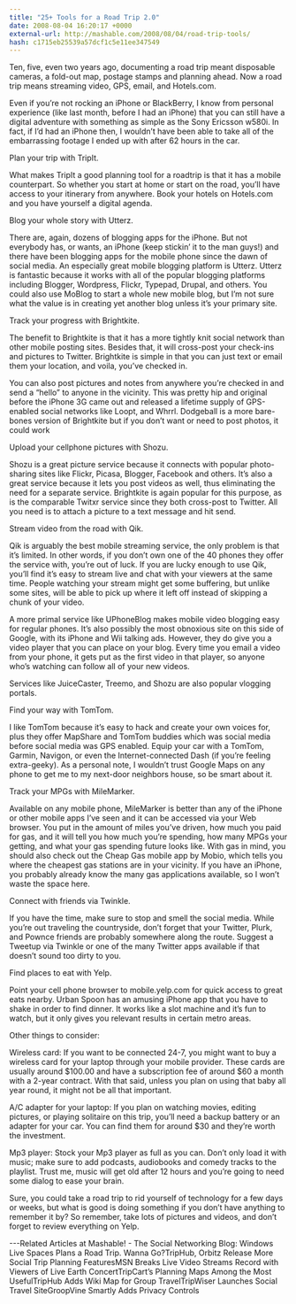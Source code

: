 ```yaml
---
title: "25+ Tools for a Road Trip 2.0"
date: 2008-08-04 16:20:17 +0000
external-url: http://mashable.com/2008/08/04/road-trip-tools/
hash: c1715eb25539a57dcf1c5e11ee347549
---
```


Ten, five, even two years ago, documenting a road trip meant disposable cameras, a fold-out map, postage stamps and planning ahead. Now a road trip means streaming video, GPS, email, and Hotels.com.

Even if you’re not rocking an iPhone or BlackBerry, I know from personal experience (like last month, before I had an iPhone) that you can still have a digital adventure with something as simple as the Sony Ericsson w580i. In fact, if I’d had an iPhone then, I wouldn’t have been able to take all of the embarrassing footage I ended up with after 62 hours in the car.

Plan your trip with TripIt.

What makes TripIt a good planning tool for a roadtrip is that it has a mobile counterpart. So whether you start at home or start on the road, you’ll have access to your itinerary from anywhere. Book your hotels on Hotels.com and you have yourself a digital agenda.

Blog your whole story with Utterz.

There are, again, dozens of blogging apps for the iPhone. But not everybody has, or wants, an iPhone (keep stickin’ it to the man guys!) and there have been blogging apps for the mobile phone since the dawn of social media. An especially great mobile blogging platform is Utterz. Utterz is fantastic because it works with all of the popular blogging platforms including Blogger, Wordpress, Flickr, Typepad, Drupal, and others. You could also use MoBlog to start a whole new mobile blog, but I’m not sure what the value is in creating yet another blog unless it’s your primary site.


Track your progress with Brightkite.

The benefit to Brightkite is that it has a more tightly knit social network than other mobile posting sites. Besides that, it will cross-post your check-ins and pictures to Twitter. Brightkite is simple in that you can just text or email them your location, and voila, you’ve checked in. 

You can also post pictures and notes from anywhere you’re checked in and send a “hello” to anyone in the vicinity. This was pretty hip and original before the iPhone 3G came out and released a lifetime supply of GPS-enabled social networks like Loopt, and Whrrl. Dodgeball is a more bare-bones version of Brightkite but if you don’t want or need to post photos, it could work

Upload your cellphone pictures with Shozu.

Shozu is a great picture service because it connects with popular photo-sharing sites like Flickr, Picasa, Blogger, Facebook and others. It’s also a great service because it lets you post videos as well, thus eliminating the need for a separate service. Brightkite is again popular for this purpose, as is the comparable Twitxr service since they both cross-post to Twitter. All you need is to attach a picture to a text message and hit send.

Stream video from the road with Qik.

Qik is arguably the best mobile streaming service, the only problem is that it’s limited. In other words, if you don’t own one of the 40 phones they offer the service with, you’re out of luck. If you are lucky enough to use Qik, you’ll find it’s easy to stream live and chat with your viewers at the same time. People watching your stream might get some buffering, but unlike some sites, will be able to pick up where it left off instead of skipping a chunk of your video.

A more primal service like UPhoneBlog makes mobile video blogging easy for regular phones. It’s also possibly the most obnoxious site on this side of Google, with its iPhone and Wii talking ads. However, they do give you a video player that you can place on your blog. Every time you email a video from your phone, it gets put as the first video in that player, so anyone who’s watching can follow all of your new videos. 

Services like JuiceCaster, Treemo, and Shozu are also popular vlogging portals.

Find your way with TomTom.

I like TomTom because it’s easy to hack and create your own voices for, plus they offer MapShare and TomTom buddies which was social media before social media was GPS enabled. Equip your car with a TomTom, Garmin, Navigon, or even the Internet-connected Dash (if you’re feeling extra-geeky). As a personal note, I wouldn’t trust Google Maps on any phone to get me to my next-door neighbors house, so be smart about it. 

Track your MPGs with MileMarker.

Available on any mobile phone, MileMarker is better than any of the iPhone or other mobile apps I’ve seen and it can be accessed via your Web browser. You put in the amount of miles you’ve driven, how much you paid for gas, and it will tell you how much you’re spending, how many MPGs your getting, and what your gas spending future looks like. With gas in mind, you should also check out the Cheap Gas mobile app by Mobio, which tells you where the cheapest gas stations are in your vicinity. If you have an iPhone, you probably already know the many gas applications available, so I won’t waste the space here.

Connect with friends via Twinkle.


If you have the time, make sure to stop and smell the social media. While you’re out traveling the countryside, don’t forget that your Twitter, Plurk, and Pownce friends are probably somewhere along the route. Suggest a Tweetup via Twinkle or one of the many Twitter apps available if that doesn’t sound too dirty to you.

Find places to eat with Yelp.

Point your cell phone browser to mobile.yelp.com for quick access to great eats nearby. Urban Spoon has an amusing iPhone app that you have to shake in order to find dinner. It works like a slot machine and it’s fun to watch, but it only gives you relevant results in certain metro areas.  

Other things to consider: 

Wireless card: If you want to be connected 24-7, you might want to buy a wireless card for your laptop through your mobile provider. These cards are usually around $100.00 and have a subscription fee of around $60 a month with a 2-year contract. With that said, unless you plan on using that baby all year round, it might not be all that important.

A/C adapter for your laptop: If you plan on watching movies, editing pictures, or playing solitaire on this trip, you’ll need a backup battery or an adapter for your car. You can find them for around $30 and they’re worth the investment.

Mp3 player: Stock your Mp3 player as full as you can.  Don’t only load it with music; make sure to add podcasts, audiobooks and comedy tracks to the playlist. Trust me, music will get old after 12 hours and you’re going to need some dialog to ease your brain.

Sure, you could take a road trip to rid yourself of technology for a few days or weeks, but what is good is doing something if you don’t have anything to remember it by? So remember, take lots of pictures and videos, and don’t forget to review everything on Yelp.

---Related Articles at Mashable! - The Social Networking Blog:
Windows Live Spaces Plans a Road Trip. Wanna Go?TripHub, Orbitz Release More Social Trip Planning FeaturesMSN Breaks Live Video Streams Record with Viewers of Live Earth ConcertTripCart’s Planning Maps Among the Most UsefulTripHub Adds Wiki Map for Group TravelTripWiser Launches Social Travel SiteGroopVine Smartly Adds Privacy Controls



        

